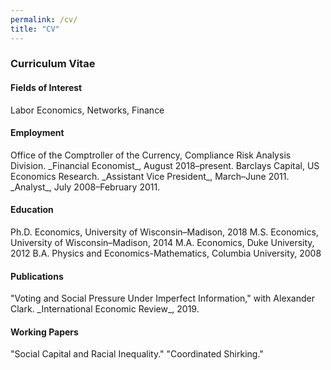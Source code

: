 ```yaml
---
permalink: /cv/
title: "CV"
---
```


<h3>Curriculum Vitae</h3>

<h4>Fields of Interest</h4>
Labor Economics, Networks, Finance

<h4>Employment</h4>
Office of the Comptroller of the Currency, Compliance Risk Analysis Division.  
_Financial Economist_, August 2018–present.  
Barclays Capital, US Economics Research.  
_Assistant Vice President_, March–June 2011.  
_Analyst_, July 2008–February 2011.  

<h4>Education</h4>
Ph.D. Economics, University of Wisconsin–Madison, 2018  
M.S. Economics, University of Wisconsin–Madison, 2014  
M.A. Economics, Duke University, 2012  
B.A. Physics and Economics-Mathematics, Columbia University, 2008  

<h4>Publications</h4>
"Voting and Social Pressure Under Imperfect Information," with Alexander Clark.  
_International Economic Review_, 2019.

<h4>Working Papers</h4>
"Social Capital and Racial Inequality."  
"Coordinated Shirking."



